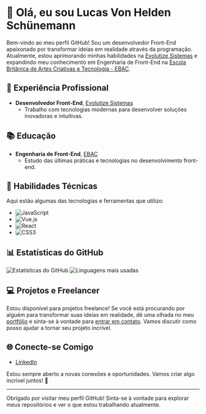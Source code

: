 # 👋 Olá, eu sou Lucas Von Helden Schünemann

Bem-vindo ao meu perfil GitHub! Sou um desenvolvedor Front-End apaixonado por transformar ideias em realidade através da programação. Atualmente, estou aprimorando minhas habilidades na [Evolutize Sistemas](https://evolutize.com.br) e expandindo meu conhecimento em Engenharia de Front-End na [Escola Britânica de Artes Criativas e Tecnologia - EBAC](https://ebaconline.com.br).

## 💼 Experiência Profissional

- **Desenvolvedor Front-End**, [Evolutize Sistemas](https://evolutize.com.br)
  - Trabalho com tecnologias modernas para desenvolver soluções inovadoras e intuitivas.

## 📚 Educação

- **Engenharia de Front-End**, [EBAC](https://ebaconline.com.br)
  - Estudo das últimas práticas e tecnologias no desenvolvimento front-end.

## 🚀 Habilidades Técnicas

Aqui estão algumas das tecnologias e ferramentas que utilizo:

- ![JavaScript](https://img.shields.io/badge/JavaScript-F7DF1E?style=for-the-badge&logo=javascript&logoColor=black)
- ![Vue.js](https://img.shields.io/badge/Vue.js-35495E?style=for-the-badge&logo=vue.js&logoColor=4FC08D)
- ![React](https://img.shields.io/badge/React-20232A?style=for-the-badge&logo=react&logoColor=61DAFB)
- ![CSS3](https://img.shields.io/badge/CSS3-1572B6?style=for-the-badge&logo=css3&logoColor=white)

## 📊 Estatísticas do GitHub

![Estatísticas do GitHub](https://github-readme-stats.vercel.app/api?username=lucasschunemann&show_icons=true&theme=graywhite)
![Linguagens mais usadas](https://github-readme-stats.vercel.app/api/top-langs/?username=lucasschunemann&layout=compact&theme=graywhite)

## 💻 Projetos e Freelancer

Estou disponível para projetos freelance! Se você está procurando por alguém para transformar suas ideias em realidade, dê uma olhada no meu [portfólio](https://lucasvon.netlify.app) e sinta-se à vontade para [entrar em contato](mailto:lucas.vhschunemann@gmail.com). Vamos discutir como posso ajudar a tornar seu projeto incrível.

## 🌐 Conecte-se Comigo

- [LinkedIn](https://www.linkedin.com/in/lucas-von-helden-sch%C3%BCnemann-213590219/)

Estou sempre aberto a novas conexões e oportunidades. Vamos criar algo incrível juntos! 🚀

---

Obrigado por visitar meu perfil GitHub! Sinta-se à vontade para explorar meus repositórios e ver o que estou trabalhando atualmente.
